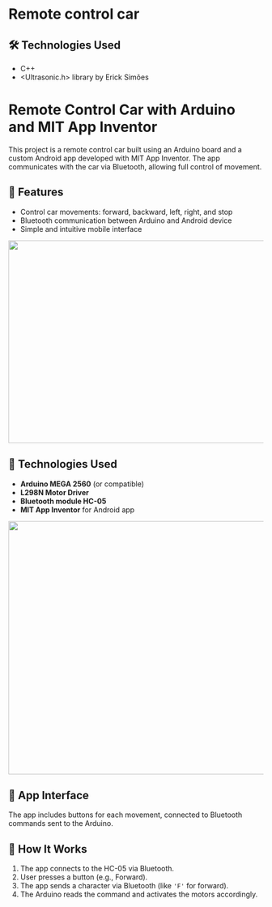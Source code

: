 # Remote control car


## 🛠 Technologies Used

- C++
- <Ultrasonic.h> library by Erick Simões
  
# Remote Control Car with Arduino and MIT App Inventor

This project is a remote control car built using an Arduino board and a custom Android app developed with MIT App Inventor. The app communicates with the car via Bluetooth, allowing full control of movement.

## 🚗 Features

- Control car movements: forward, backward, left, right, and stop
- Bluetooth communication between Arduino and Android device
- Simple and intuitive mobile interface
<img height=400 width=900 src = "https://github.com/user-attachments/assets/9032a2ee-54e3-4c02-9632-130c0872bd43"/>

## 🧰 Technologies Used

- **Arduino MEGA 2560** (or compatible)
- **L298N Motor Driver**
- **Bluetooth module HC-05**
- **MIT App Inventor** for Android app

<img width=600 height=500 src = "https://github.com/user-attachments/assets/daeb9b5a-21db-4b4e-9f87-7b6ac9f6ae4d"/>

## 📱 App Interface

The app includes buttons for each movement, connected to Bluetooth commands sent to the Arduino.

## 🧠 How It Works

1. The app connects to the HC-05 via Bluetooth.
2. User presses a button (e.g., Forward).
3. The app sends a character via Bluetooth (like `'F'` for forward).
4. The Arduino reads the command and activates the motors accordingly.



